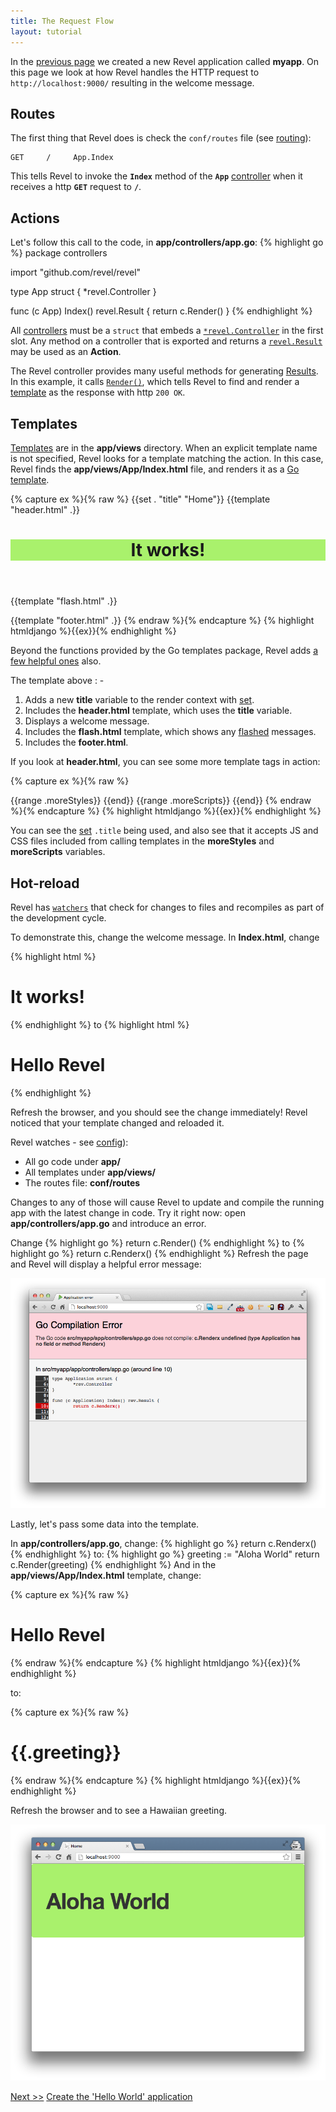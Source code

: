 ```yaml
---
title: The Request Flow
layout: tutorial
---
```


In the [previous page](createapp.html) we created a new Revel application
called **myapp**. On this page we look at how Revel handles the HTTP request
to `http://localhost:9000/` resulting in the welcome message.

## Routes

The first thing that Revel does is check the `conf/routes` file (see [routing](../manual/routing)):

	GET     /     App.Index

This tells Revel to invoke the **`Index`** method of the **`App`**
[controller](../manual/controllers.html) when it receives a http **`GET`** request to **`/`**.

## Actions

Let's follow this call to the code, in **app/controllers/app.go**:
{% highlight go %}
package controllers

import "github.com/revel/revel"

type App struct {
    *revel.Controller
}

func (c App) Index() revel.Result {
    return c.Render()
}
{% endhighlight %}

All [controllers](../manual/controllers.html) must be a `struct` that embeds a [`*revel.Controller`](../docs/godoc/controller.html)
in the first slot. Any method on a controller that is
exported and returns a [`revel.Result`](../manual/results.html) may be used as an **Action**.

The Revel controller provides many useful methods for generating [Results](../manual/results.html). In
this example, it calls [`Render()`](../docs/godoc/controller.html#Controller.Render),
which tells Revel to find and render a [template](../manual/templates.html) as the response with http `200 OK`.

## Templates

[Templates](../manual/templates.html) are  in the **app/views** directory. When an explicit
template name is not specified, Revel looks for a template matching the action.
In this case, Revel finds the **app/views/App/Index.html** file, and
renders it as a [Go template](http://www.golang.org/pkg/html/template).

{% capture ex %}{% raw %}
{{set . "title" "Home"}}
{{template "header.html" .}}

<header class="hero-unit" style="background-color:#A9F16C">
    <div class="container">
    <div class="row">
        <div class="hero-text">
        <h1>It works!</h1>
        <p></p>
        </div>
    </div>
    </div>
</header>

<div class="container">
    <div class="row">
    <div class="span6">
        {{template "flash.html" .}}
    </div>
    </div>
</div>

{{template "footer.html" .}}
{% endraw %}{% endcapture %}
{% highlight htmldjango %}{{ex}}{% endhighlight %}

Beyond the functions provided by the Go templates package, Revel adds
[a few helpful ones](../manual/templates.html#functions) also.

The template above : -

1. Adds a new **title** variable to the render context with [set](../manual/templates.html#set).
2. Includes the **header.html** template, which uses the **title** variable.
3. Displays a welcome message.
4. Includes the **flash.html** template, which shows any [flashed](../manual/sessionflash.html#flash) messages.
5. Includes the **footer.html**.

If you look at **header.html**, you can see some more template tags in action:

{% capture ex %}{% raw %}
<!DOCTYPE html>
<html>
    <head>
        <title>{{.title}}</title>
        <meta http-equiv="Content-Type" content="text/html; charset=utf-8">
        <link rel="stylesheet" type="text/css" href="/public/css/bootstrap.css">
        <link rel="shortcut icon" type="image/png" href="/public/img/favicon.png">
        <script src="/public/js/jquery-1.9.1.min.js" type="text/javascript" charset="utf-8"></script>
        {{range .moreStyles}}
            <link rel="stylesheet" type="text/css" href="/public/{{.}}">
        {{end}}
        {{range .moreScripts}}
            <script src="/public/{{.}}" type="text/javascript" charset="utf-8"></script>
        {{end}}
    </head>
<body>
{% endraw %}{% endcapture %}
{% highlight htmldjango %}{{ex}}{% endhighlight %}

You can see the [set](../manual/templates.html#set) `.title` being used, and also see that it accepts JS and CSS
files included from calling templates in the **moreStyles** and **moreScripts**
variables.

## Hot-reload

Revel has [`watchers`](/manual/appconf.html#watchers) that check for changes to files and recompiles as part of the development cycle.

To demonstrate this, change the welcome message.  In **Index.html**, change

{% highlight html %}
<h1>It works!</h1>
{% endhighlight %}
to
{% highlight html %}
<h1>Hello Revel</h1>
{% endhighlight %}

Refresh the browser, and you should see the change immediately!  Revel noticed
that your template changed and reloaded it.

Revel watches  - see [config](../manual/appconf.html#watchers)):

* All go code under **app/**
* All templates under **app/views/**
* The routes file: **conf/routes**

Changes to any of those will cause Revel to update and compile the running app with the
latest change in code.  Try it right now: open **app/controllers/app.go** and introduce an error.

Change
{% highlight go %}
return c.Render()
{% endhighlight %}
to
{% highlight go %}
return c.Renderx()
{% endhighlight %}
Refresh the page and Revel will display a helpful error message:

![A helpful error message](../img/helpfulerror.png)

Lastly, let's pass some data into the template.

In **app/controllers/app.go**, change:
{% highlight go %}
return c.Renderx()
{% endhighlight %}
to:
{% highlight go %}
greeting := "Aloha World"
return c.Render(greeting)
{% endhighlight %}
And in the **app/views/App/Index.html** template, change:

{% capture ex %}{% raw %}
<h1>Hello Revel</h1>
{% endraw %}{% endcapture %}
{% highlight htmldjango %}{{ex}}{% endhighlight %}

to:

{% capture ex %}{% raw %}
<h1>{{.greeting}}</h1>
{% endraw %}{% endcapture %}
{% highlight htmldjango %}{{ex}}{% endhighlight %}

Refresh the browser and to see a Hawaiian greeting.

![A Hawaiian greeting](../img/AlohaWorld.png)

<a href="firstapp.html" class="btn btn-sm btn-success" role="button">Next &gt;&gt;</a> [Create the 'Hello World' application](firstapp.html)

